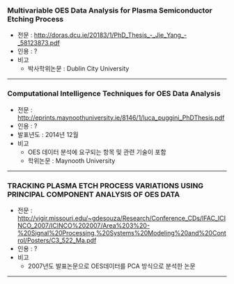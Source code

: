 ### Multivariable OES Data Analysis for Plasma Semiconductor Etching Process
* 전문 : http://doras.dcu.ie/20183/1/PhD_Thesis_-_Jie_Yang_-_58123873.pdf
* 인용 : ?
* 비고
  - 박사학위논문 : Dublin City University
-------------------------------------------------


### Computational Intelligence Techniques for OES Data Analysis
* 전문 : http://eprints.maynoothuniversity.ie/8146/1/luca_puggini_PhDThesis.pdf
* 인용 : ?
* 발표년도 : 2014년 12월
* 비고
  - OES 데이터 분석에 요구되는 항목 및 관련 기술이 포함
  - 학위논문 : Maynooth University
-------------------------------------------------


### TRACKING PLASMA ETCH PROCESS VARIATIONS USING PRINCIPAL COMPONENT ANALYSIS OF OES DATA
* 전문 : http://vigir.missouri.edu/~gdesouza/Research/Conference_CDs/IFAC_ICINCO_2007/ICINCO%202007/Area%203%20-%20Signal%20Processing,%20Systems%20Modeling%20and%20Control/Posters/C3_522_Ma.pdf
* 인용 : ?
* 비고
   - 2007년도 발표논문으로 OES데이터를 PCA 방식으로 분석한 논문
-------------------------------------------------
